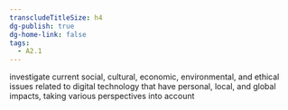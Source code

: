 ```yaml
---
transcludeTitleSize: h4
dg-publish: true
dg-home-link: false
tags:
  - A2.1
---
```

investigate current social, cultural, economic, environmental, and ethical issues related to digital technology that have personal, local, and global impacts, taking various perspectives into account